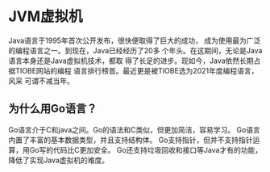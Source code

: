 # JVM虚拟机
Java语言于1995年首次公开发布，很快便取得了巨大的成功，
成为使用最为广泛的编程语言之一。到现在，Java已经经历了20多
个年头。在这期间，无论是Java语言本身还是Java虚拟机技术，都取
得了长足的进步。现如今，Java依然长期占据TIOBE网站的编程
语言排行榜首。最近更是被TIOBE选为2021年度编程语言，风采
可谓不减当年。
## 为什么用Go语言？
Go语言介于C和java之间。Go的语法和C类似，但更加简洁，容易学习。
Go语言内置了丰富的基本数据类型，并且支持结构体。
Go支持指针，但并不支持指针运算，用Go写的代码比C更加安全。
Go还支持垃圾回收和接口等Java才有的功能，降低了实现Java虚拟机的难度。

